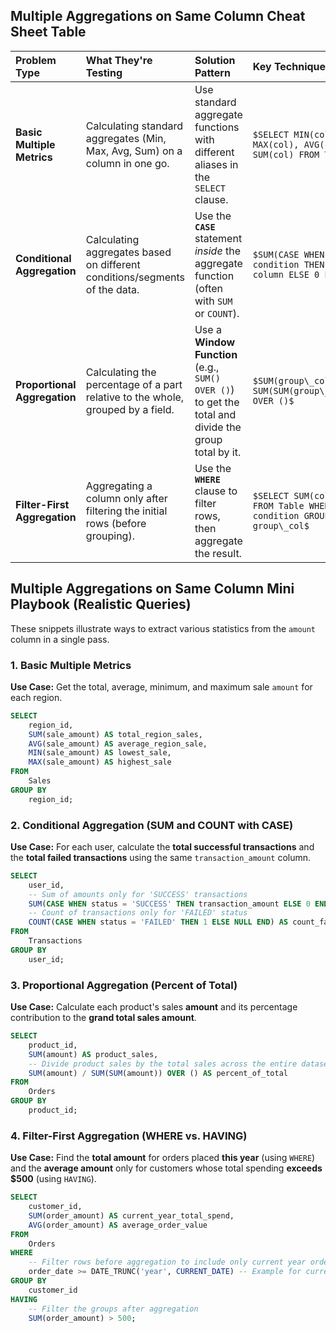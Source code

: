 
## Multiple Aggregations on Same Column Cheat Sheet Table

| Problem Type | What They're Testing | Solution Pattern | Key Technique |
| :--- | :--- | :--- | :--- |
| **Basic Multiple Metrics** | Calculating standard aggregates (Min, Max, Avg, Sum) on a column in one go. | Use standard aggregate functions with different aliases in the `SELECT` clause. | `$SELECT MIN(col), MAX(col), AVG(col), SUM(col) FROM Table$` |
| **Conditional Aggregation** | Calculating aggregates based on different conditions/segments of the data. | Use the **`CASE`** statement *inside* the aggregate function (often with `SUM` or `COUNT`). | `$SUM(CASE WHEN condition THEN column ELSE 0 END)$` |
| **Proportional Aggregation** | Calculating the percentage of a part relative to the whole, grouped by a field. | Use a **Window Function** (e.g., `SUM() OVER ()`) to get the total and divide the group total by it. | `$SUM(group\_col) / SUM(SUM(group\_col)) OVER ()$` |
| **Filter-First Aggregation** | Aggregating a column only after filtering the initial rows (before grouping). | Use the **`WHERE`** clause to filter rows, then aggregate the result. | `$SELECT SUM(col) FROM Table WHERE condition GROUP BY group\_col$` |

## Multiple Aggregations on Same Column Mini Playbook (Realistic Queries)

These snippets illustrate ways to extract various statistics from the `amount` column in a single pass.

### 1\. Basic Multiple Metrics

**Use Case:** Get the total, average, minimum, and maximum sale `amount` for each region.

```sql
SELECT
    region_id,
    SUM(sale_amount) AS total_region_sales,
    AVG(sale_amount) AS average_region_sale,
    MIN(sale_amount) AS lowest_sale,
    MAX(sale_amount) AS highest_sale
FROM
    Sales
GROUP BY
    region_id;
```

### 2\. Conditional Aggregation (SUM and COUNT with CASE)

**Use Case:** For each user, calculate the **total successful transactions** and the **total failed transactions** using the same `transaction_amount` column.

```sql
SELECT
    user_id,
    -- Sum of amounts only for 'SUCCESS' transactions
    SUM(CASE WHEN status = 'SUCCESS' THEN transaction_amount ELSE 0 END) AS total_successful_amount,
    -- Count of transactions only for 'FAILED' status
    COUNT(CASE WHEN status = 'FAILED' THEN 1 ELSE NULL END) AS count_failed_transactions
FROM
    Transactions
GROUP BY
    user_id;
```

### 3\. Proportional Aggregation (Percent of Total)

**Use Case:** Calculate each product's sales **amount** and its percentage contribution to the **grand total sales amount**.

```sql
SELECT
    product_id,
    SUM(amount) AS product_sales,
    -- Divide product sales by the total sales across the entire dataset (no PARTITION BY)
    SUM(amount) / SUM(SUM(amount)) OVER () AS percent_of_total
FROM
    Orders
GROUP BY
    product_id;
```

### 4\. Filter-First Aggregation (WHERE vs. HAVING)

**Use Case:** Find the **total amount** for orders placed **this year** (using `WHERE`) and the **average amount** only for customers whose total spending **exceeds $500** (using `HAVING`).

```sql
SELECT
    customer_id,
    SUM(order_amount) AS current_year_total_spend,
    AVG(order_amount) AS average_order_value
FROM
    Orders
WHERE
    -- Filter rows before aggregation to include only current year orders
    order_date >= DATE_TRUNC('year', CURRENT_DATE) -- Example for current year filter
GROUP BY
    customer_id
HAVING
    -- Filter the groups after aggregation
    SUM(order_amount) > 500;
```
